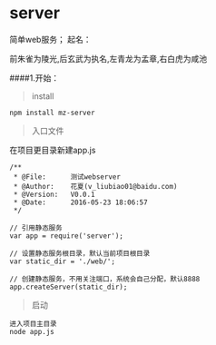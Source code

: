 # server
简单web服务；
起名：

前朱雀为陵光,后玄武为执名,左青龙为孟章,右白虎为咸池

####1.开始：
>install

```
npm install mz-server
```
>入口文件

在项目更目录新建app.js

```
/**
 * @File:      测试webserver
 * @Author:    花夏(v_liubiao01@baidu.com)
 * @Version:   V0.0.1
 * @Date:      2016-05-23 18:06:57
 */
 
// 引用静态服务
var app = require('server');

// 设置静态服务根目录，默认当前项目根目录
var static_dir = './web/';

// 创建静态服务，不用关注端口，系统会自己分配，默认8888
app.createServer(static_dir);
```
>启动

```
进入项目主目录
node app.js

```